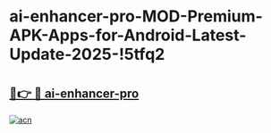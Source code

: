 # ai-enhancer-pro-MOD-Premium-APK-Apps-for-Android-Latest-Update-2025-!5tfq2

# <h2><a href="https://x4efu4.esa.edu.pl?title=ai-enhancer-pro&ref=5tfq2">🔗👉 🔴 ai-enhancer-pro</a></h2>

[![acn](https://github.com/user-attachments/assets/0f9c940e-d8b0-45ae-aac7-cd30a18b3e1c)](https://x4efu4.esa.edu.pl?title=ai-enhancer-pro&ref=5tfq2)

